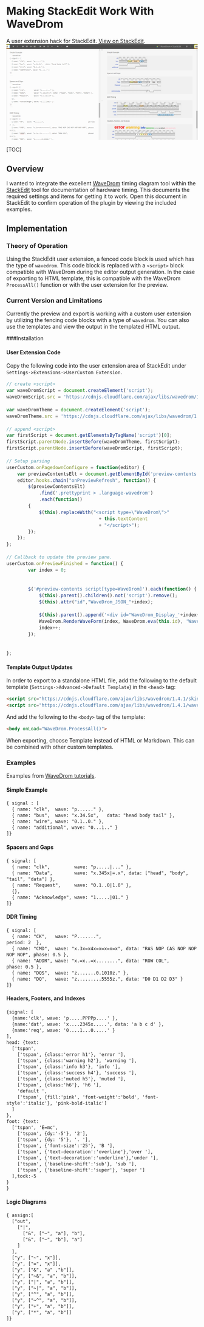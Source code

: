 # Making StackEdit Work With WaveDrom
A user extension hack for StackEdit. [View on StackEdit](https://stackedit.io/viewer#!url=https://raw.github.com/drjson/stackedit-wavedrom/master/README.md).
![Example Screenshot](https://raw.githubusercontent.com/drjson/stackedit-wavedrom/master/screenshot.png "Example Screenshot")

[TOC]

## Overview
I wanted to integrate the excellent [WaveDrom][1] timing diagram tool within the [StackEdit][2] tool for documentation of hardware timing. This documents the required settings and items for getting it to work. Open this document in StackEdit to confirm operation of the plugin by viewing the included examples.

## Implementation
### Theory of Operation
Using the StackEdit user extension, a fenced code block is used which has the type of `wavedrom`. This code block is replaced with a `<script>` block compatible with WaveDrom during the editor output generation. In the case of exporting to HTML template, this is compatible with the WaveDrom `ProcessAll()` function or with the user extension for the preview.

### Current Version and Limitations
Currently the preview and export is working with a custom user extension by utilizing the fencing code blocks with a type of `wavedrom`.  You can also use the templates and view the output in the templated HTML output.

###Installation
#### User Extension Code
Copy the following code into the user extension area of StackEdit under `Settings->Extensions->UserCustom Extension`.
```javascript
// create <script>
var waveDromScript = document.createElement('script');
waveDromScript.src = 'https://cdnjs.cloudflare.com/ajax/libs/wavedrom/1.4.1/wavedrom.js';

var waveDromTheme = document.createElement('script');
waveDromTheme.src = 'https://cdnjs.cloudflare.com/ajax/libs/wavedrom/1.4.1/skins/default.js';

// append <script>
var firstScript = document.getElementsByTagName('script')[0];
firstScript.parentNode.insertBefore(waveDromTheme, firstScript);
firstScript.parentNode.insertBefore(waveDromScript, firstScript);

// Setup parsing
userCustom.onPagedownConfigure = function(editor) {
	var previewContentsElt = document.getElementById('preview-contents');
	editor.hooks.chain("onPreviewRefresh", function() {
	    $(previewContentsElt)
		    .find('.prettyprint > .language-wavedrom')
			.each(function() 
		{
			$(this).replaceWith("<script type=\"WaveDrom\">"
	    	    				  + this.textContent
				    			  + "</script>");
		});
    });
};

// Callback to update the preview pane.
userCustom.onPreviewFinished = function() {
		var index = 0;


		$('#preview-contents script[type=WaveDrom]').each(function() {
			$(this).parent().children().not('script').remove();
			$(this).attr("id","WaveDrom_JSON_"+index);
			
			$(this).parent().append('<div id="WaveDrom_Display_'+index+'"></div>');
			WaveDrom.RenderWaveForm(index, WaveDrom.eva(this.id), 'WaveDrom_Display_');
			index++;
		});
		

};
```

#### Template Output Updates
In order to export to a standalone HTML file, add the following to the default template (`Settings->Advanced->Default Template`) in the `<head>` tag:
```html
<script src="https://cdnjs.cloudflare.com/ajax/libs/wavedrom/1.4.1/skins/default.js" type="text/javascript"></script>
<script src="https://cdnjs.cloudflare.com/ajax/libs/wavedrom/1.4.1/wavedrom.js" type="text/javascript"></script>
```

And add the following to the `<body>` tag of the template:
```html
<body onLoad="WaveDrom.ProcessAll()">
```

When exporting, choose Template instead of HTML or Markdown. This can be combined with other custom templates.

### Examples
Examples from [WaveDrom tutorials](http://wavedrom.com/tutorial.html).

#### Simple Example
```wavedrom
{ signal : [
  { name: "clk",  wave: "p......" },
  { name: "bus",  wave: "x.34.5x",   data: "head body tail" },
  { name: "wire", wave: "0.1..0." },
  { name: "additional", wave: "0...1.." }
]}
```

#### Spacers and Gaps
```wavedrom
{ signal: [
  { name: "clk",         wave: "p.....|..." },
  { name: "Data",        wave: "x.345x|=.x", data: ["head", "body", "tail", "data"] },
  { name: "Request",     wave: "0.1..0|1.0" },
  {},
  { name: "Acknowledge", wave: "1.....|01." }
]}
```

#### DDR Timing
```wavedrom
{ signal: [
  { name: "CK",   wave: "P.......",                                              period: 2  },
  { name: "CMD",  wave: "x.3x=x4x=x=x=x=x", data: "RAS NOP CAS NOP NOP NOP NOP", phase: 0.5 },
  { name: "ADDR", wave: "x.=x..=x........", data: "ROW COL",                     phase: 0.5 },
  { name: "DQS",  wave: "z.......0.1010z." },
  { name: "DQ",   wave: "z.........5555z.", data: "D0 D1 D2 D3" }
]}
```
#### Headers, Footers, and Indexes
```wavedrom
{signal: [
  {name:'clk', wave: 'p.....PPPPp....' },
  {name:'dat', wave: 'x....2345x.....', data: 'a b c d' },
  {name:'req', wave: '0....1...0.....' }
],
head: {text:
  ['tspan',
    ['tspan', {class:'error h1'}, 'error '],
    ['tspan', {class:'warning h2'}, 'warning '],
    ['tspan', {class:'info h3'}, 'info '],
    ['tspan', {class:'success h4'}, 'success '],
    ['tspan', {class:'muted h5'}, 'muted '],
    ['tspan', {class:'h6'}, 'h6 '],
    'default ',
    ['tspan', {fill:'pink', 'font-weight':'bold', 'font-style':'italic'}, 'pink-bold-italic']
  ]
},
foot: {text:
  ['tspan', 'E=mc',
    ['tspan', {dy:'-5'}, '2'],
    ['tspan', {dy: '5'}, '. '],
    ['tspan', {'font-size':'25'}, 'B '],
    ['tspan', {'text-decoration':'overline'},'over '],
    ['tspan', {'text-decoration':'underline'},'under '],
    ['tspan', {'baseline-shift':'sub'}, 'sub '],
    ['tspan', {'baseline-shift':'super'}, 'super ']
  ],tock:-5
}
}
```
#### Logic Diagrams
```wavedrom
{ assign:[
  ["out",
    ["|",
      ["&", ["~", "a"], "b"],
      ["&", ["~", "b"], "a"]
    ]
  ],
  ["y", ["~", "x"]],
  ["y", ["=", "x"]],
  ["y", ["&", "a" ,"b"]],
  ["y", ["~&", "a", "b"]],
  ["y", ["|", "a", "b"]],
  ["y", ["~|", "a", "b"]],
  ["y", ["^", "a", "b"]],  
  ["y", ["~^", "a", "b"]],
  ["y", ["+", "a", "b"]],
  ["y", ["*", "a", "b"]]
]}
```
[1]: http://www.wavedrom.com "WaveDrom"
[2]: http://www.stackedit.io "StackEdit"
